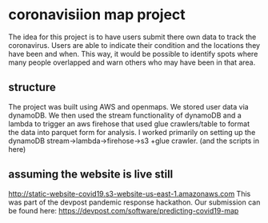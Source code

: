 # coronavisiion map project
The idea for this project is to have users submit there own data to track the coronavirus.
Users are able to indicate their condition and the locations they have been and when. This 
way, it would be possible to identify spots where many people overlapped and warn others 
who may have been in that area.

## structure 
The project was built using AWS and openmaps. We stored user data via dynamoDB. We then 
used the stream functionality of dynamoDB and a lambda to trigger an aws firehose that used
glue crawlers/table to format the data into parquet form for analysis. I worked primarily on 
setting up the dynamoDB stream->lambda->firehose->s3 +glue crawler. (and the scripts in here)
                             
                              
## assuming the website is live still 
http://static-website-covid19.s3-website-us-east-1.amazonaws.com
This was part of the devpost pandemic response hackathon. Our submission can be found here:
https://devpost.com/software/predicting-covid19-map

